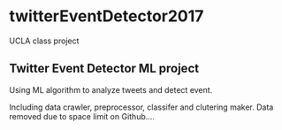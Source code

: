 # twitterEventDetector2017
UCLA class project
<h2>Twitter Event Detector ML project</h2>

Using ML algorithm to analyze tweets and detect event.

Including data crawler, preprocessor, classifer and clutering maker.
Data removed due to space limit on Github....
